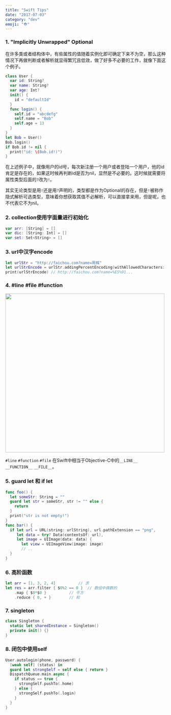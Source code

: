 ```yaml
---
title: "Swift Tips"
date: "2017-07-03"
category: "dev"
emoji: "⛑"
---
```


### 1.  "Implicitly Unwrapped" Optional

在许多类或者结构体中，有些属性的值随着实例化即可确定下来不为空，那么这种情况下再做判断或者解析就显得繁冗且低效，做了好多不必要的工作，就像下面这个例子。

```swift
class User {
  var id: String?
  var name: String?
  var age: Int?
  init() {
    id = "defaultId"
  }
  func login() {
    self.id = "abcdefg"
    self.name = "Bob"
    self.age = 13
  }
}
let Bob = User()
Bob.login()
if Bob.id != nil {
  print("id: \(Bob.id!)")
}

```

在上述例子中，就像用户的id号，每次新注册一个用户或者登陆一个用户，他的id肯定是存在的，如果这时候再判断id是否为nil，显然是不必要的。这时候就需要将属性类型后面的`?`改为`!`。

其实无论类型是用`!`还是用`?`声明的，类型都是作为Optional的存在，但是`!`被称作隐式解析可选类型，意味着你想获取其值不必解析，可以直接拿来用，但是呢，也不代表它不为nil。


### 2. collection使用字面量进行初始化

```swift
var arr: [String] = []
var dic: [String: Int] = []
var set: Set<String> = []
```


### 3. url中汉字encode

```swift
let urlStr = "http://faichou.com?name=周辉"
let urlStrEncode = urlStr.addingPercentEncoding(withAllowedCharacters: .urlQueryAllowed)
print(urlStrEncode) // http://faichou.com?name=%E5%91...
```


### 4.  #line #file #function

<img src="https://raw.githubusercontent.com/FaiChou/faichou.github.io/master/img/qiniu/markdown/1499091752944.png" width="500"/>

`#line` `#function` `#file` 在Swift中相当于Objective-C中的`__LINE__` `__FUNCTION__` `__FILE__`。


### 5. guard let 和 if let 

```swift
func foo() {
  let someStr: String = ""
  guard let str = someStr, str != "" else {
    return 
  }
  print("str is not empty!")
}
func bar() {
  if let url = URL(string: urlString), url.pathExtension == "png",
     let data = try? Data(contentsOf: url),
     let image = UIImage(data: data) {
       let view = UIImageView(image: image)
       // ..
  }
}
```


### 6. 高阶函数

```swift
let arr = [1, 3, 2, 4]			// 求
let res = arr.filter { $0%2 == 0 } 	// 数组中偶数的
	.map { $0*$0 } 	   		// 平方
	.reduce { 0, + }	   	// 和

```


### 7. singleton

```swift
class Singleton {
  static let sharedInstance = Singleton()
  private init() {}
}
```


### 8. 闭包中使用self

```swift
User.autologin(phone, password) {
  [weak self] (status) in
  guard let strongSelf = self else { return }
  DispatchQueue.main.async {
    if status == true {
      strongSelf.pushTo(.home)
    } else {
      strongSelf.pushTo(.login)
    }
  }
}
```

